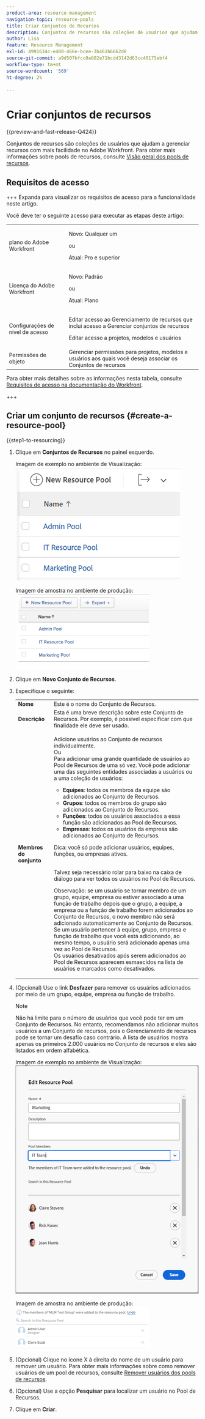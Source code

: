 ```yaml
---
product-area: resource-management
navigation-topic: resource-pools
title: Criar Conjuntos de Recursos
description: Conjuntos de recursos são coleções de usuários que ajudam a gerenciar recursos com mais facilidade no Adobe Workfront.
author: Lisa
feature: Resource Management
exl-id: 4991634c-e400-466e-bcee-3b461b6662d8
source-git-commit: a9d507bfcc0a602e71bcdd3142d63cc40175ebf4
workflow-type: tm+mt
source-wordcount: '569'
ht-degree: 2%

---
```


# Criar conjuntos de recursos

{{preview-and-fast-release-Q424}}

Conjuntos de recursos são coleções de usuários que ajudam a gerenciar recursos com mais facilidade no Adobe Workfront. Para obter mais informações sobre pools de recursos, consulte [Visão geral dos pools de recursos](../../../resource-mgmt/resource-planning/resource-pools/work-with-resource-pools.md).

## Requisitos de acesso

+++ Expanda para visualizar os requisitos de acesso para a funcionalidade neste artigo.

Você deve ter o seguinte acesso para executar as etapas deste artigo:

<table style="table-layout:auto"> 
 <col> 
 <col> 
 <tbody> 
  <tr> 
   <td role="rowheader">plano do Adobe Workfront</td> 
   <td><p>Novo: Qualquer um</p>
       <p>ou</p>
       <p>Atual: Pro e superior</p> </td> 
  </tr> 
  <tr> 
   <td role="rowheader">Licença do Adobe Workfront</td> 
   <td><p>Novo: Padrão</p>
       <p>ou</p>
       <p>Atual: Plano</p></td>
  </tr> 
  <tr> 
   <td role="rowheader">Configurações de nível de acesso</td> 
   <td> <p>Editar acesso ao Gerenciamento de recursos que inclui acesso a Gerenciar conjuntos de recursos</p> <p>Editar acesso a projetos, modelos e usuários</p></td> 
  </tr> 
  <tr data-mc-conditions=""> 
   <td role="rowheader">Permissões de objeto</td> 
   <td>Gerenciar permissões para projetos, modelos e usuários aos quais você deseja associar os Conjuntos de recursos</td> 
  </tr> 
 </tbody> 
</table>

Para obter mais detalhes sobre as informações nesta tabela, consulte [Requisitos de acesso na documentação do Workfront](/help/quicksilver/administration-and-setup/add-users/access-levels-and-object-permissions/access-level-requirements-in-documentation.md).

+++

## Criar um conjunto de recursos {#create-a-resource-pool}

{{step1-to-resourcing}}

1. Clique em **Conjuntos de Recursos** no painel esquerdo.

   <span class="preview">Imagem de exemplo no ambiente de Visualização:</span>
   <span class="preview">![Conjuntos de Recursos](assets/list-of-resource-pools.png)</span>

   Imagem de amostra no ambiente de produção:
   ![Conjuntos de Recursos](assets/resource-pools-tab-350x198.png)

1. Clique em **Novo Conjunto de Recursos**.
1. Especifique o seguinte:

   <table style="table-layout:auto">
    <col>
    <col>
    <tbody>
     <tr>
      <td role="rowheader"><strong>Nome</strong></td>
      <td>Este é o nome do Conjunto de Recursos.</td>
     </tr>
     <tr>
      <td role="rowheader"><strong>Descrição</strong></td>
      <td>Esta é uma breve descrição sobre este Conjunto de Recursos. Por exemplo, é possível especificar com que finalidade ele deve ser usado.</td>
     </tr>
     <tr>
      <td role="rowheader"><strong>Membros do conjunto</strong></td>
      <td><p> Adicione usuários ao Conjunto de recursos individualmente.<br>Ou <br>Para adicionar uma grande quantidade de usuários ao Pool de Recursos de uma só vez. Você pode adicionar uma das seguintes entidades associadas a usuários ou a uma coleção de usuários:
        <ul>
         <li><strong>Equipes</strong>: todos os membros da equipe são adicionados ao Conjunto de Recursos.</li>
         <li><strong>Grupos</strong>: todos os membros do grupo são adicionados ao Conjunto de Recursos.</li>
         <li><strong>Funções</strong>: todos os usuários associados a essa função são adicionados ao Pool de Recursos.</li>
         <li><strong>Empresas</strong>: todos os usuários da empresa são adicionados ao Conjunto de Recursos.</li>
        </ul><p>Dica: você só pode adicionar usuários, equipes, <span>funções,</span> ou empresas ativos.</p><br>Talvez seja necessário rolar para baixo na caixa de diálogo para ver todos os usuários no Pool de Recursos.
        <p>Observação: se um usuário se tornar membro de um grupo, equipe, empresa ou estiver associado a uma função de trabalho depois que o grupo, a equipe, a empresa ou a função de trabalho forem adicionados ao Conjunto de Recursos, o novo membro não será adicionado automaticamente ao Conjunto de Recursos. <br>Se um usuário pertencer à equipe, grupo, empresa e função de trabalho que você está adicionando, ao mesmo tempo, o usuário será adicionado apenas uma vez ao Pool de Recursos.<br>Os usuários desativados após serem adicionados ao Pool de Recursos aparecem esmaecidos na lista de usuários e marcados como desativados.</p></p></td>
     </tr>
    </tbody>
   </table>

1. (Opcional) Use o link **Desfazer** para remover os usuários adicionados por meio de um grupo, equipe, empresa ou função de trabalho.

   >[!NOTE]
   >
   >Não há limite para o número de usuários que você pode ter em um Conjunto de Recursos. No entanto, recomendamos não adicionar muitos usuários a um Conjunto de recursos, pois o Gerenciamento de recursos pode se tornar um desafio caso contrário. A lista de usuários mostra apenas os primeiros 2.000 usuários no Conjunto de recursos e eles são listados em ordem alfabética.

   <span class="preview">Imagem de exemplo no ambiente de Visualização:</span>
   <span class="preview">![Usuários adicionados ao Conjunto de Recursos](assets/users-in-resource-pool2.png)</span>

   Imagem de amostra no ambiente de produção:
   ![Usuários adicionados ao Conjunto de Recursos](assets/resource-pools-new---undo-button-for-teams-groups-etc-350x113.png)

1. (Opcional) Clique no ícone X à direita do nome de um usuário para remover um usuário. Para obter mais informações sobre como remover usuários de um pool de recursos, consulte [Remover usuários dos pools de recursos](../../../resource-mgmt/resource-planning/resource-pools/remove-users-from-resource-pool.md).
1. (Opcional) Use a opção **Pesquisar** para localizar um usuário no Pool de Recursos.
1. Clique em **Criar**.
